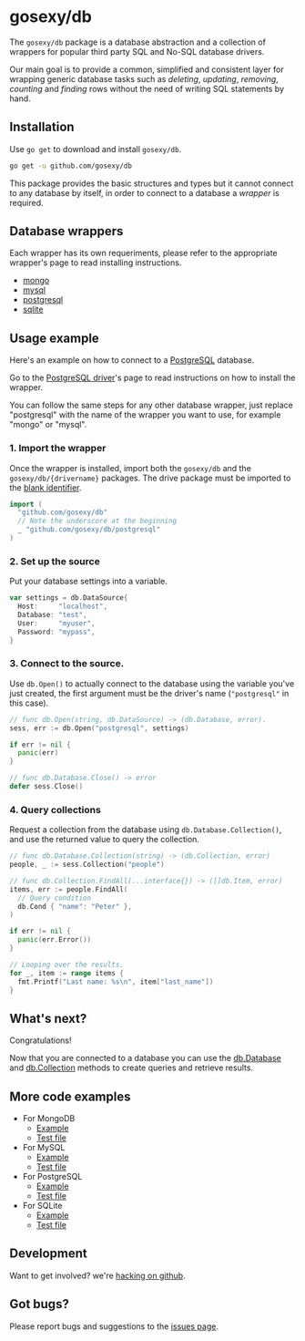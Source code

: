 # gosexy/db

The `gosexy/db` package is a database abstraction and a collection of wrappers
for popular third party SQL and No-SQL database drivers.

Our main goal is to provide a common, simplified and consistent layer for
wrapping generic database tasks such as *deleting*, *updating*, *removing*,
*counting* and *finding* rows without the need of writing SQL statements by
hand.

## Installation

Use `go get` to download and install `gosexy/db`.

```sh
go get -u github.com/gosexy/db
```

This package provides the basic structures and types but it cannot connect to any
database by itself, in order to connect to a database a *wrapper* is required.

## Database wrappers

Each wrapper has its own requeriments, please refer to the appropriate wrapper's
page to read installing instructions.

* [mongo](/db/wrappers/mongo)
* [mysql](/db/wrappers/mysql)
* [postgresql](/db/wrappers/postgresql)
* [sqlite](/db/wrappers/sqlite)

## Usage example

Here's an example on how to connect to a [PostgreSQL](http://postgresql.org)
database.

Go to the [PostgreSQL driver](/db/wrappers/postgresql)'s page to read
instructions on how to install the wrapper.

You can follow the same steps for any other database wrapper, just replace
"postgresql" with the name of the wrapper you want to use, for example
"mongo" or "mysql".

### 1. Import the wrapper

Once the wrapper is installed, import both the `gosexy/db` and the
`gosexy/db/{drivername}` packages. The drive package must be imported to
the [blank identifier](http://golang.org/doc/effective_go.html#blank).

```go
import (
  "github.com/gosexy/db"
  // Note the underscore at the beginning
  _ "github.com/gosexy/db/postgresql"
)
```

### 2. Set up the source

Put your database settings into a variable.

```go
var settings = db.DataSource{
  Host:     "localhost",
  Database: "test",
  User:     "myuser",
  Password: "mypass",
}
```

### 3. Connect to the source.

Use `db.Open()` to actually connect to the database using the variable you've
just created, the first argument must be the driver's name (`"postgresql"` in
this case).

```go
// func db.Open(string, db.DataSource) -> (db.Database, error).
sess, err := db.Open("postgresql", settings)

if err != nil {
  panic(err)
}

// func db.Database.Close() -> error
defer sess.Close()
```

### 4. Query collections

Request a collection from the database using `db.Database.Collection()`, and
use the returned value to query the collection.

```go
// func db.Database.Collection(string) -> (db.Collection, error)
people, _ := sess.Collection("people")

// func db.Collection.FindAll(...interface{}) -> ([]db.Item, error)
items, err := people.FindAll(
  // Query condition
  db.Cond { "name": "Peter" },
)

if err != nil {
  panic(err.Error())
}

// Looping over the results.
for _, item := range items {
  fmt.Printf("Last name: %s\n", item["last_name"])
}
```

## What's next?

Congratulations!

Now that you are connected to a database you can use the
[db.Database](/db/database) and [db.Collection](/db/collection) methods to
create queries and retrieve results.

## More code examples

* For MongoDB
  * [Example](https://github.com/gosexy/db/blob/master/_examples/mongo/main.go)
  * [Test file](https://github.com/gosexy/db/blob/master/mongo/mongo_test.go)
* For MySQL
  * [Example](https://github.com/gosexy/db/blob/master/_examples/mysql/main.go)
  * [Test file](https://github.com/gosexy/db/blob/master/mysql/mysql_test.go)
* For PostgreSQL
  * [Example](https://github.com/gosexy/db/blob/master/_examples/postgresql/main.go)
  * [Test file](https://github.com/gosexy/db/blob/master/postgresql/postgresql_test.go)
* For SQLite
  * [Example](https://github.com/gosexy/db/blob/master/_examples/sqlite/main.go)
  * [Test file](https://github.com/gosexy/db/blob/master/sqlite/sqlite_test.go)

## Development

Want to get involved? we're [hacking on github](http://github.com/gosexy/db).

## Got bugs?

Please report bugs and suggestions to the
[issues page](https://github.com/gosexy/db/issues).
